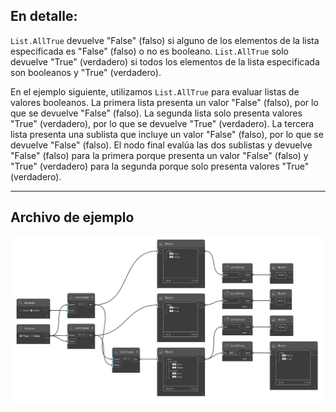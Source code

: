 ## En detalle:
`List.AllTrue` devuelve "False" (falso) si alguno de los elementos de la lista especificada es "False" (falso) o no es booleano. `List.AllTrue` solo devuelve "True" (verdadero) si todos los elementos de la lista especificada son booleanos y "True" (verdadero).

En el ejemplo siguiente, utilizamos `List.AllTrue` para evaluar listas de valores booleanos. La primera lista presenta un valor "False" (falso), por lo que se devuelve "False" (falso). La segunda lista solo presenta valores "True" (verdadero), por lo que se devuelve "True" (verdadero). La tercera lista presenta una sublista que incluye un valor "False" (falso), por lo que se devuelve "False" (falso). El nodo final evalúa las dos sublistas y devuelve "False" (falso) para la primera porque presenta un valor "False" (falso) y "True" (verdadero) para la segunda porque solo presenta valores "True" (verdadero).
___
## Archivo de ejemplo

![List.AllTrue](./DSCore.List.AllTrue_img.jpg)
